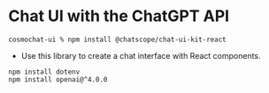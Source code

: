 # Chat UI with the ChatGPT API

```shell
cosmochat-ui % npm install @chatscope/chat-ui-kit-react
```

- Use this library to create a chat interface with React components.

```shell
npm install dotenv
npm install openai@^4.0.0
```